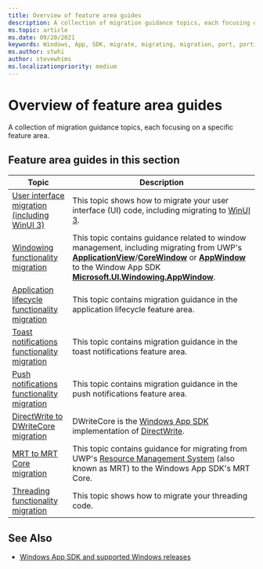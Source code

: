 ```yaml
---
title: Overview of feature area guides
description: A collection of migration guidance topics, each focusing on a specific feature area.
ms.topic: article
ms.date: 09/20/2021
keywords: Windows, App, SDK, migrate, migrating, migration, port, porting
ms.author: stwhi
author: stevewhims
ms.localizationpriority: medium
---
```


# Overview of feature area guides

A collection of migration guidance topics, each focusing on a specific feature area.

## Feature area guides in this section

| Topic | Description |
| - | - |
| [User interface migration (including WinUI 3)](winui3.md) | This topic shows how to migrate your user interface (UI) code, including migrating to [WinUI 3](../../../winui/index.md). |
| [Windowing functionality migration](windowing.md) | This topic contains guidance related to window management, including migrating from UWP's [**ApplicationView**](/uwp/api/windows.ui.viewmanagement.applicationview)/[**CoreWindow**](/uwp/api/windows.ui.core.corewindow) or [**AppWindow**](/uwp/api/windows.ui.windowmanagement.appwindow) to the Window App SDK [**Microsoft.UI.Windowing.AppWindow**](/windows/windows-app-sdk/api/winrt/microsoft.ui.windowing.appwindow). |
| [Application lifecycle functionality migration](applifecycle.md) | This topic contains migration guidance in the application lifecycle feature area. |
| [Toast notifications functionality migration](toast-notifications.md) | This topic contains migration guidance in the toast notifications feature area. |
| [Push notifications functionality migration](notifications.md) | This topic contains migration guidance in the push notifications feature area. |
| [DirectWrite to DWriteCore migration](dwritecore.md) | DWriteCore is the [Windows App SDK](../../index.md) implementation of [DirectWrite](/windows/win32/directwrite/direct-write-portal). |
| [MRT to MRT Core migration](mrtcore.md) | This topic contains guidance for migrating from UWP's [Resource Management System](/windows/uwp/app-resources/resource-management-system) (also known as MRT) to the Windows App SDK's MRT Core. |
| [Threading functionality migration](threading.md) | This topic shows how to migrate your threading code. |

## See Also

* [Windows App SDK and supported Windows releases](../../support.md)

